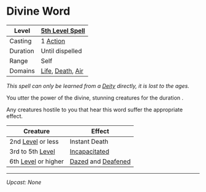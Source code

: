 # Divine Word

| Level    | [5th Level Spell](5th%20Level%20Spells.md)                                                                         |
| -------- | ------------------------------------------------------------------------------------------------------------------- |
| Casting  | 1 [Action](../../../../Game%20Procedures/Core%20Procedures/Action.md)                                               |
| Duration | Until dispelled                                                                                                     |
| Range    | Self                                                                                                                |
| Domains  | [Life](../../Spell%20Domains/Life.md), [Death](../../Spell%20Domains/Death.md), [Air](../../Spell%20Domains/Air.md) |

*This spell can only be learned from a [Deity](../../../Deities.md) directly, it is lost to the ages.*

You utter the power of the divine, stunning creatures for the duration .

Any creatures hostile to you that hear this word suffer the appropriate effect.

| Creature                                                                    | Effect                                                                                                                          |
| --------------------------------------------------------------------------- | ------------------------------------------------------------------------------------------------------------------------------- |
| 2nd [Level](../../../../Player%20Characters/Progression/Level.md) or less   | Instant Death                                                                                                                   |
| 3rd to 5th [Level](../../../../Player%20Characters/Progression/Level.md)    | [Incapacitated](../../../../Game%20Procedures/Conditions/Incapacitated.md)                                                      |
| 6th [Level](../../../../Player%20Characters/Progression/Level.md) or higher | [Dazed](../../../../Game%20Procedures/Conditions/Dazed.md) and [Deafened](../../../../Game%20Procedures/Conditions/Deafened.md) |

---
*Upcast: None*
